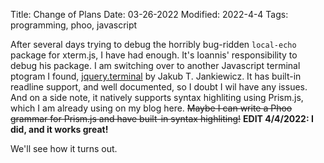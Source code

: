 Title: Change of Plans
Date: 03-26-2022
Modified: 2022-4-4
Tags: programming, phoo, javascript

After several days trying to debug the horribly bug-ridden `local-echo` package for xterm.js, I have had enough. It's Ioannis' responsibility to debug his package. I am switching over to another Javascript terminal ptogram I found, [jquery.terminal](https://github.com/jcubic/jquery.terminal) by Jakub T. Jankiewicz. It has built-in readline support, and well documented, so I doubt I wil have any issues. And on a side note, it natively supports syntax highliting using Prism.js, which I am already using on my blog here. ~~Maybe I can write a Phoo grammar for Prism.js and have built-in syntax highliting!~~ **EDIT 4/4/2022: I did, and it works great!**

We'll see how it turns out.
